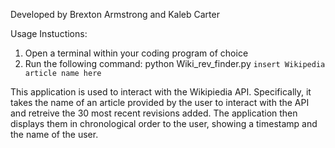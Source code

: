 Developed by Brexton Armstrong and Kaleb Carter


Usage Instuctions:
1. Open a terminal within your coding program of choice
2. Run the following command: python Wiki_rev_finder.py `insert Wikipedia article name here`


This application is used to interact with the Wikipiedia API.
Specifically, it takes the name of an article provided by the user
to interact with the API and retreive the 30 most recent revisions added.
The application then displays them in chronological order to the user,
showing a timestamp and the name of the user.
